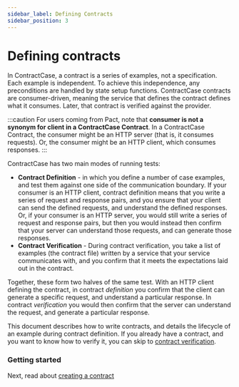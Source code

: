 ```yaml
---
sidebar_label: Defining Contracts
sidebar_position: 3
---
```


# Defining contracts

In ContractCase, a contract is a series of examples, not a specification. Each example
is independent. To achieve this independence, any preconditions are handled by
state setup functions. ContractCase contracts are consumer-driven, meaning the service that defines the contract defines what it consumes. Later, that contract is verified against the provider.

:::caution
For users coming from Pact, note that **consumer is not a synonym for client in a ContractCase Contract**. In a ContractCase Contract, the consumer might be an HTTP server (that is,
it consumes requests). Or, the consumer might be an HTTP client, which consumes responses.
:::

ContractCase has two main modes of running tests:

- **Contract Definition** - in which you define a number of case examples, and test
  them against one side of the communication boundary. If your consumer is an HTTP
  client, contract definition means that you write a series of request and
  response pairs, and you ensure that your client can send the defined requests,
  and understand the defined responses. Or, if your consumer is an HTTP
  server, you would still write a series of request and response pairs, but then
  you would instead then confirm that your server can understand those requests, and can
  generate those responses.
- **Contract Verification** - During contract verification, you take a list of
  examples (the contract file) written by a service that your service communicates
  with, and you confirm that it meets the expectations laid out in the contract.

Together, these form two halves of the same test. With an HTTP client
defining the contract, in contract _definition_ you confirm that the client can
generate a specific request, and understand a particular response. In contract
_verification_ you would then confirm that the server can understand the request, and
generate a particular response.

This document describes how to write contracts, and details the lifecycle of an example
during contract definition. If you already have a contract,
and you want to know how to verify
it, you can skip to [contract verification](/docs/verifying-contracts).

### Getting started

Next, read about [creating a contract](./creating-a-contract)
